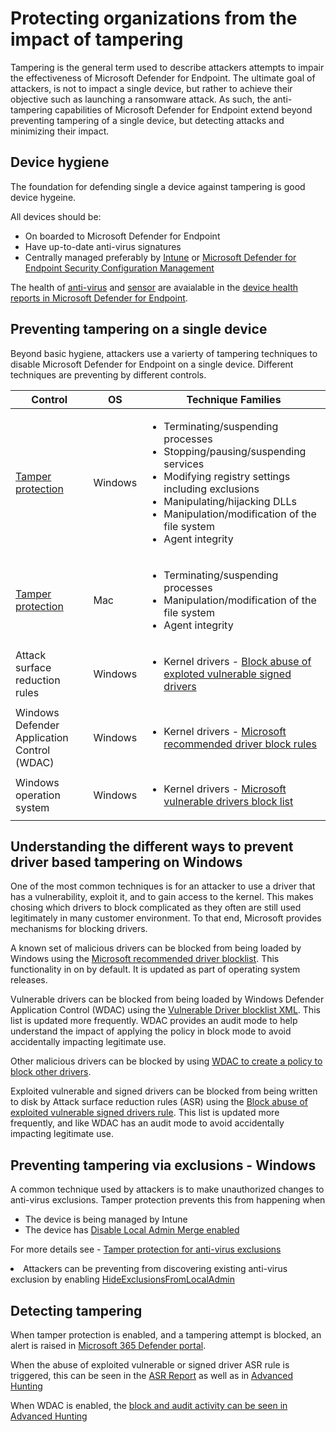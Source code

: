 # Protecting organizations from the impact of tampering

Tampering is the general term used to describe attackers attempts to impair the effectiveness of Microsoft Defender for Endpoint. The ultimate goal of attackers, is not to impact a single device, but rather to achieve their objective such as launching a ransomware attack.  As such, the anti-tampering capabilities of Microsoft Defender for Endpoint extend beyond preventing tampering of a single device, but detecting attacks and minimizing their impact. 

## Device hygiene
The foundation for defending single a device against tampering is good device hygeine.  

All devices should be:

<ul>
<li><a herf="https://learn.microsoft.com/en-us/microsoft-365/security/defender-endpoint/onboard-configure?view=o365-worldwide">On boarded to Microsoft Defender for Endpoint</a></li>
<li><a hre="https://learn.microsoft.com/en-us/microsoft-365/security/defender-endpoint/microsoft-defender-antivirus-updates?view=o365-worldwide">Have up-to-date anti-virus signatures</a></li>
<li>Centrally managed preferably by <a href="https://learn.microsoft.com/en-us/mem/intune/protect/advanced-threat-protection-configure">Intune</a> or <a href="https://learn.microsoft.com/en-us/mem/intune/protect/mde-security-integration?view=o365-worldwide">Microsoft Defender for Endpoint Security Configuration Management</a></li>
</ul>

The health of [anti-virus](https://learn.microsoft.com/en-us/microsoft-365/security/defender-endpoint/device-health-microsoft-defender-antivirus-health?view=o365-worldwide) and [sensor](https://learn.microsoft.com/en-us/microsoft-365/security/defender-endpoint/device-health-sensor-health-os?view=o365-worldwide) are avaialable in the [device health reports in Microsoft Defender for Endpoint](https://learn.microsoft.com/en-us/microsoft-365/security/defender-endpoint/device-health-reports?view=o365-worldwide). 


## Preventing tampering on a single device

Beyond basic hygiene, attackers use a varierty of tampering techniques to disable Microsoft Defender for Endpoint on a single device.  Different techniques are preventing by different controls.

| Control | OS | Technique Families |
|--- |---| ---|
| [Tamper protection](https://review.learn.microsoft.com/en-us/microsoft-365/security/defender-endpoint/prevent-changes-to-security-settings-with-tamper-protection?view=o365-worldwide&branch=tamper-protect-exclusions) | Windows | <ul><li>Terminating/suspending processes</li><li>Stopping/pausing/suspending services</li><li>Modifying registry settings including exclusions</li><li>Manipulating/hijacking DLLs</li><li>Manipulation/modification of the file system</li><li>Agent integrity</li></ul> |
| [Tamper protection](https://learn.microsoft.com/en-us/microsoft-365/security/defender-endpoint/tamperprotection-macos?view=o365-worldwide) | Mac | <ul><li>Terminating/suspending processes</li><li>Manipulation/modification of the file system</li><li>Agent integrity</a></ul>|
|Attack surface reduction rules | Windows | <ul><li>Kernel drivers - [Block abuse of exploted vulnerable signed drivers](https://learn.microsoft.com/en-us/microsoft-365/security/defender-endpoint/attack-surface-reduction-rules-reference?view=o365-worldwide#block-abuse-of-exploited-vulnerable-signed-drivers)</li></ul>|
| Windows Defender Application Control (WDAC) | Windows |<ul><li>Kernel drivers - [Microsoft recommended driver block rules](https://learn.microsoft.com/en-us/windows/security/threat-protection/windows-defender-application-control/microsoft-recommended-driver-block-rules)</li></ul>|
| Windows operation system | Windows | <ul><li>Kernel drivers - [Microsoft vulnerable drivers block list](https://learn.microsoft.com/en-us/windows/security/threat-protection/windows-defender-application-control/microsoft-recommended-driver-block-rules#microsoft-vulnerable-driver-blocklist)</li></ul>|


## Understanding the different ways to prevent driver based tampering on Windows

One of the most common techniques is for an attacker to use a driver that has a vulnerability, exploit it, and to gain access to the kernel.  This makes chosing which drivers to block complicated as they often are still used legitimately in many customer environment. To that end, Microsoft provides mechanisms for blocking drivers.


A known set of malicious drivers can be blocked from being loaded by Windows using the [Microsoft recommended driver blocklist](https://learn.microsoft.com/en-us/windows/security/threat-protection/windows-defender-application-control/microsoft-recommended-driver-block-rules#microsoft-vulnerable-driver-blocklist).  This functionality in on by default. It is updated as part of operating system releases.  

Vulnerable drivers can be blocked from being loaded by Windows Defender Application Control (WDAC) using the [Vulnerable Driver blocklist XML](https://learn.microsoft.com/en-us/windows/security/threat-protection/windows-defender-application-control/microsoft-recommended-driver-block-rules#microsoft-vulnerable-driver-blocklist).  This list is updated more frequently.  WDAC provides an audit mode to help understand the impact of applying the policy in block mode to avoid accidentally impacting legitimate use.

Other malicious drivers can be blocked by using [WDAC to create a policy to block other drivers](https://learn.microsoft.com/en-us/windows/security/threat-protection/windows-defender-application-control/windows-defender-application-control-operational-guide). 

Exploited vulnerable and signed drivers can be blocked from being written to disk by Attack surface reduction rules (ASR) using the [Block abuse of exploited vulnerable signed drivers rule](https://learn.microsoft.com/en-us/microsoft-365/security/defender-endpoint/attack-surface-reduction-rules-reference?view=o365-worldwide#block-abuse-of-exploited-vulnerable-signed-drivers).  This list is updated more frequently, and like WDAC has an audit mode to avoid accidentally impacting legitimate use.

## Preventing tampering via exclusions - Windows

A common technique used by attackers is to make unauthorized changes to anti-virus exclusions.  Tamper protection prevents this from happening when

<ul><li>The device is being managed by Intune</li><li>The device has <a href="https://learn.microsoft.com/en-us/microsoft-365/security/defender-endpoint/configure-local-policy-overrides-microsoft-defender-antivirus?view=o365-worldwide#use-microsoft-intune-to-disable-local-list-merging">Disable Local Admin Merge enabled</a></li></ul>

For more details see - [Tamper protection for anti-virus exclusions](https://learn.microsoft.com/en-us/microsoft-365/security/defender-endpoint/manage-tamper-protection-intune?view=o365-worldwide#tamper-protection-for-antivirus-exclusions)

<li>Attackers can be preventing from discovering existing anti-virus exclusion by enabling <a href="https://learn.microsoft.com/en-us/windows/client-management/mdm/defender-csp#configurationhideexclusionsfromlocaladmins">HideExclusionsFromLocalAdmin</a></li></ul>  

## Detecting tampering 

When tamper protection is enabled, and a tampering attempt is blocked, an alert is raised in [Microsoft 365 Defender portal](https://review.learn.microsoft.com/en-us/microsoft-365/security/defender-endpoint/faqs-tamper-protection?view=o365-worldwide&branch=tamper-protect-exclusions#if-the-status-of-tamper-protection-changes-are-alerts-shown-in-the-microsoft-365-defender-portal).

When the abuse of exploited vulnerable or signed driver ASR rule is triggered, this can be seen in the [ASR Report](https://learn.microsoft.com/en-us/microsoft-365/security/defender-endpoint/attack-surface-reduction-rules-report?view=o365-worldwide) as well as in [Advanced Hunting](https://learn.microsoft.com/en-us/microsoft-365/security/defender-endpoint/attack-surface-reduction-rules-deployment-operationalize?view=o365-worldwide#asr-rules-advanced-hunting)

When WDAC is enabled, the [block and audit activity can be seen in Advanced Hunting](https://learn.microsoft.com/en-us/windows/security/threat-protection/windows-defender-application-control/querying-application-control-events-centrally-using-advanced-hunting)


